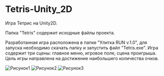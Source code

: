# Tetris-Unity_2D

Игра Тетрис на Unity2D.

Папка "Tetris" содержит исходные файлы проекта.

Разработанная игра расположена в папке "Улитка RUN v.1.0", для запуска необходимо скачать папку и запустить файл "Tetris.exe".
Игра содержит три сцены: главное меню, игровое поле, сцена проигрыша.
Цель игры направлена на достижение наибольшего количества очков.

![Рисунок1](https://github.com/VaganovaIP/Tetris-Unity_2D/assets/99827946/0174d43a-2d6f-4df9-8995-51e9c560bf73)
![Рисунок2](https://github.com/VaganovaIP/Tetris-Unity_2D/assets/99827946/aa3d0fba-d4d1-453b-9744-d55155f5e1aa)
![Рисунок3](https://github.com/VaganovaIP/Tetris-Unity_2D/assets/99827946/92ecd4ab-018b-487c-a44e-f117f5eddbc0)
